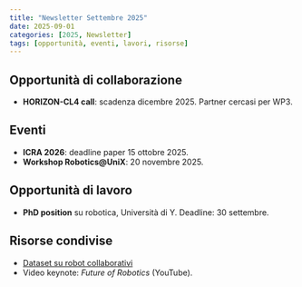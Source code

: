 ```yaml
---
title: "Newsletter Settembre 2025"
date: 2025-09-01
categories: [2025, Newsletter]
tags: [opportunità, eventi, lavori, risorse]
---
```


## Opportunità di collaborazione
- **HORIZON-CL4 call**: scadenza dicembre 2025. Partner cercasi per WP3.

## Eventi
- **ICRA 2026**: deadline paper 15 ottobre 2025.
- **Workshop Robotics@UniX**: 20 novembre 2025.

## Opportunità di lavoro
- **PhD position** su robotica, Università di Y. Deadline: 30 settembre.

## Risorse condivise
- [Dataset su robot collaborativi](https://example.com)  
- Video keynote: *Future of Robotics* (YouTube).
